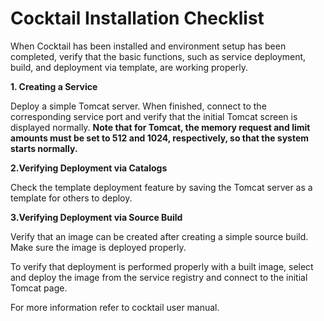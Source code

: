# Cocktail Installation Checklist

When Cocktail has been installed and environment setup has been completed, verify that the basic functions, such as service deployment, build, and deployment via template, are working properly.

**1. Creating a Service**

Deploy a simple Tomcat server. When finished, connect to the corresponding service port and verify that the initial Tomcat screen is displayed normally. **Note that for Tomcat, the memory request and limit amounts must be set to 512 and 1024, respectively, so that the system starts normally.**

**2.Verifying Deployment via Catalogs**

Check the template deployment feature by saving the Tomcat server as a template for others to deploy.

**3.Verifying Deployment via Source Build**

Verify that an image can be created after creating a simple source build. Make sure the image is deployed properly.

To verify that deployment is performed properly with a built image, select and deploy the image from the service registry and connect to the initial Tomcat page.

For more information refer to cocktail user manual.



